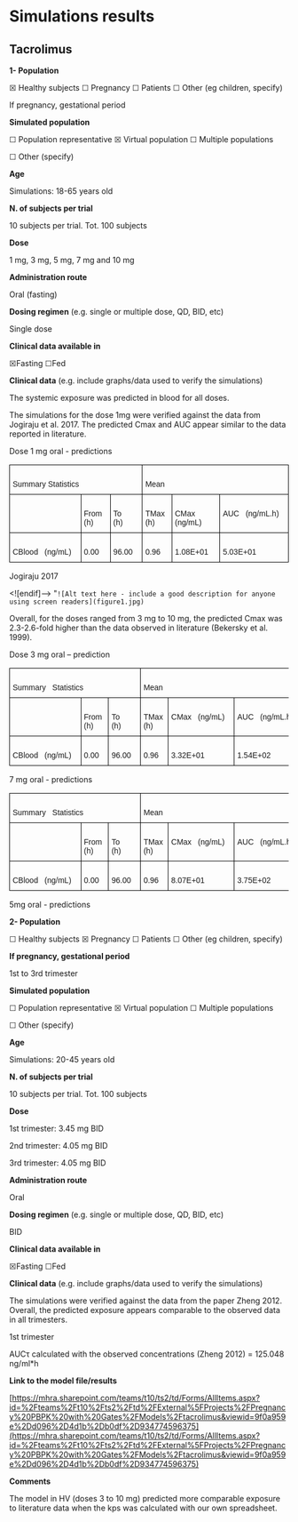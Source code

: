﻿# Simulations results

## Tacrolimus

**1- Population**

☒ Healthy subjects ☐ Pregnancy ☐ Patients ☐ Other (eg children, specify)

If pregnancy, gestational period

**Simulated population**

☐ Population representative ☒ Virtual population ☐ Multiple populations

☐ Other (specify)

**Age**

Simulations: 18-65 years old

**N. of subjects per trial**

10 subjects per trial. Tot. 100 subjects

**Dose**

1 mg, 3 mg, 5 mg, 7 mg and 10 mg

**Administration route**

Oral (fasting)

**Dosing regimen** (e.g. single or multiple dose, QD, BID, etc)

Single dose

**Clinical data available in**

☒Fasting ☐Fed

**Clinical data** (e.g. include graphs/data used to verify the simulations)

The systemic exposure was predicted in blood for all doses.

The simulations for the dose 1mg were verified against the data from Jogiraju et al. 2017. The predicted Cmax and AUC appear similar to the data reported in literature.

Dose 1 mg oral - predictions

<style type="text/css">
.tg  {border-collapse:collapse;border-spacing:0;}
.tg td{border-color:black;border-style:solid;border-width:1px;font-family:Arial, sans-serif;font-size:14px;
  overflow:hidden;padding:10px 5px;word-break:normal;}
.tg th{border-color:black;border-style:solid;border-width:1px;font-family:Arial, sans-serif;font-size:14px;
  font-weight:normal;overflow:hidden;padding:10px 5px;word-break:normal;}
.tg .tg-0lax{text-align:left;vertical-align:top}
</style>
<table class="tg">
<thead>
  <tr>
    <th class="tg-0lax" colspan="3">&nbsp;&nbsp;&nbsp;<br>Summary Statistics&nbsp;&nbsp;&nbsp;</th>
    <th class="tg-0lax" colspan="3">&nbsp;&nbsp;&nbsp;<br>Mean&nbsp;&nbsp;&nbsp;</th>
  </tr>
</thead>
<tbody>
  <tr>
    <td class="tg-0lax">&nbsp;&nbsp;&nbsp;<br> &nbsp;&nbsp;&nbsp;</td>
    <td class="tg-0lax">&nbsp;&nbsp;&nbsp;<br>From (h)&nbsp;&nbsp;&nbsp;</td>
    <td class="tg-0lax">&nbsp;&nbsp;&nbsp;<br>To (h)&nbsp;&nbsp;&nbsp;</td>
    <td class="tg-0lax">&nbsp;&nbsp;&nbsp;<br>TMax (h)&nbsp;&nbsp;&nbsp;</td>
    <td class="tg-0lax">&nbsp;&nbsp;&nbsp;<br>CMax (ng/mL)&nbsp;&nbsp;&nbsp;</td>
    <td class="tg-0lax">&nbsp;&nbsp;&nbsp;<br>AUC&nbsp;&nbsp;&nbsp;(ng/mL.h)&nbsp;&nbsp;&nbsp;</td>
  </tr>
  <tr>
    <td class="tg-0lax">&nbsp;&nbsp;&nbsp;<br>CBlood&nbsp;&nbsp;&nbsp;(ng/mL)&nbsp;&nbsp;&nbsp;</td>
    <td class="tg-0lax">&nbsp;&nbsp;&nbsp;<br>0.00&nbsp;&nbsp;&nbsp;</td>
    <td class="tg-0lax">&nbsp;&nbsp;&nbsp;<br>96.00&nbsp;&nbsp;&nbsp;</td>
    <td class="tg-0lax">&nbsp;&nbsp;&nbsp;<br>0.96&nbsp;&nbsp;&nbsp;</td>
    <td class="tg-0lax">&nbsp;&nbsp;&nbsp;<br>1.08E+01&nbsp;&nbsp;&nbsp;</td>
    <td class="tg-0lax">&nbsp;&nbsp;&nbsp;<br>5.03E+01&nbsp;&nbsp;&nbsp;</td>
  </tr>
</tbody>
</table>

Jogiraju 2017

<![endif]--> "`![Alt text here - include a good description for anyone using screen readers](figure1.jpg)`

Overall, for the doses ranged from 3 mg to 10 mg, the predicted Cmax was 2.3-2.6-fold higher than the data observed in literature (Bekersky et al. 1999).

Dose 3 mg oral – prediction

<style type="text/css">
.tg  {border-collapse:collapse;border-spacing:0;}
.tg td{border-color:black;border-style:solid;border-width:1px;font-family:Arial, sans-serif;font-size:14px;
  overflow:hidden;padding:10px 5px;word-break:normal;}
.tg th{border-color:black;border-style:solid;border-width:1px;font-family:Arial, sans-serif;font-size:14px;
  font-weight:normal;overflow:hidden;padding:10px 5px;word-break:normal;}
.tg .tg-0lax{text-align:left;vertical-align:top}
</style>
<table class="tg">
<thead>
  <tr>
    <th class="tg-0lax" colspan="3">&nbsp;&nbsp;&nbsp;<br>Summary&nbsp;&nbsp;&nbsp;Statistics&nbsp;&nbsp;&nbsp;</th>
    <th class="tg-0lax" colspan="3">&nbsp;&nbsp;&nbsp;<br>Mean&nbsp;&nbsp;&nbsp;</th>
  </tr>
</thead>
<tbody>
  <tr>
    <td class="tg-0lax">&nbsp;&nbsp;&nbsp;<br> &nbsp;&nbsp;&nbsp;</td>
    <td class="tg-0lax">&nbsp;&nbsp;&nbsp;<br>From (h)&nbsp;&nbsp;&nbsp;</td>
    <td class="tg-0lax">&nbsp;&nbsp;&nbsp;<br>To (h)&nbsp;&nbsp;&nbsp;</td>
    <td class="tg-0lax">&nbsp;&nbsp;&nbsp;<br>TMax (h)&nbsp;&nbsp;&nbsp;</td>
    <td class="tg-0lax">&nbsp;&nbsp;&nbsp;<br>CMax&nbsp;&nbsp;&nbsp;(ng/mL)&nbsp;&nbsp;&nbsp;</td>
    <td class="tg-0lax">&nbsp;&nbsp;&nbsp;<br>AUC&nbsp;&nbsp;&nbsp;(ng/mL.h)&nbsp;&nbsp;&nbsp;</td>
  </tr>
  <tr>
    <td class="tg-0lax">&nbsp;&nbsp;&nbsp;<br>CBlood&nbsp;&nbsp;&nbsp;(ng/mL)&nbsp;&nbsp;&nbsp;</td>
    <td class="tg-0lax">&nbsp;&nbsp;&nbsp;<br>0.00&nbsp;&nbsp;&nbsp;</td>
    <td class="tg-0lax">&nbsp;&nbsp;&nbsp;<br>96.00&nbsp;&nbsp;&nbsp;</td>
    <td class="tg-0lax">&nbsp;&nbsp;&nbsp;<br>0.96&nbsp;&nbsp;&nbsp;</td>
    <td class="tg-0lax">&nbsp;&nbsp;&nbsp;<br>3.32E+01&nbsp;&nbsp;&nbsp;</td>
    <td class="tg-0lax">&nbsp;&nbsp;&nbsp;<br>1.54E+02&nbsp;&nbsp;&nbsp;</td>
  </tr>
</tbody>
</table>

7 mg oral - predictions

<style type="text/css">
.tg  {border-collapse:collapse;border-spacing:0;}
.tg td{border-color:black;border-style:solid;border-width:1px;font-family:Arial, sans-serif;font-size:14px;
  overflow:hidden;padding:10px 5px;word-break:normal;}
.tg th{border-color:black;border-style:solid;border-width:1px;font-family:Arial, sans-serif;font-size:14px;
  font-weight:normal;overflow:hidden;padding:10px 5px;word-break:normal;}
.tg .tg-0lax{text-align:left;vertical-align:top}
</style>
<table class="tg">
<thead>
  <tr>
    <th class="tg-0lax" colspan="3">&nbsp;&nbsp;&nbsp;<br>Summary&nbsp;&nbsp;&nbsp;Statistics&nbsp;&nbsp;&nbsp;</th>
    <th class="tg-0lax" colspan="3">&nbsp;&nbsp;&nbsp;<br>Mean&nbsp;&nbsp;&nbsp;</th>
  </tr>
</thead>
<tbody>
  <tr>
    <td class="tg-0lax">&nbsp;&nbsp;&nbsp;<br> &nbsp;&nbsp;&nbsp;</td>
    <td class="tg-0lax">&nbsp;&nbsp;&nbsp;<br>From (h)&nbsp;&nbsp;&nbsp;</td>
    <td class="tg-0lax">&nbsp;&nbsp;&nbsp;<br>To (h)&nbsp;&nbsp;&nbsp;</td>
    <td class="tg-0lax">&nbsp;&nbsp;&nbsp;<br>TMax (h)&nbsp;&nbsp;&nbsp;</td>
    <td class="tg-0lax">&nbsp;&nbsp;&nbsp;<br>CMax&nbsp;&nbsp;&nbsp;(ng/mL)&nbsp;&nbsp;&nbsp;</td>
    <td class="tg-0lax">&nbsp;&nbsp;&nbsp;<br>AUC&nbsp;&nbsp;&nbsp;(ng/mL.h)&nbsp;&nbsp;&nbsp;</td>
  </tr>
  <tr>
    <td class="tg-0lax">&nbsp;&nbsp;&nbsp;<br>CBlood&nbsp;&nbsp;&nbsp;(ng/mL)&nbsp;&nbsp;&nbsp;</td>
    <td class="tg-0lax">&nbsp;&nbsp;&nbsp;<br>0.00&nbsp;&nbsp;&nbsp;</td>
    <td class="tg-0lax">&nbsp;&nbsp;&nbsp;<br>96.00&nbsp;&nbsp;&nbsp;</td>
    <td class="tg-0lax">&nbsp;&nbsp;&nbsp;<br>0.96&nbsp;&nbsp;&nbsp;</td>
    <td class="tg-0lax">&nbsp;&nbsp;&nbsp;<br>8.07E+01&nbsp;&nbsp;&nbsp;</td>
    <td class="tg-0lax">&nbsp;&nbsp;&nbsp;<br>3.75E+02&nbsp;&nbsp;&nbsp;</td>
  </tr>
</tbody>
</table>

5mg oral - predictions

**2- Population**

☐ Healthy subjects ☒ Pregnancy ☐ Patients ☐ Other (eg children, specify)

**If pregnancy, gestational period**

1st to 3rd trimester

**Simulated population**

☐ Population representative ☒ Virtual population ☐ Multiple populations

☐ Other (specify)

**Age**

Simulations: 20-45 years old

**N. of subjects per trial**

10 subjects per trial. Tot. 100 subjects

**Dose**

1st trimester: 3.45 mg BID

2nd trimester: 4.05 mg BID

3rd trimester: 4.05 mg BID

**Administration route**

Oral

**Dosing regimen** (e.g. single or multiple dose, QD, BID, etc)

BID

**Clinical data available in**

☒Fasting ☐Fed

**Clinical data** (e.g. include graphs/data used to verify the simulations)

The simulations were verified against the data from the paper Zheng 2012. Overall, the predicted exposure appears comparable to the observed data in all trimesters.

1st trimester

AUCτ calculated with the observed concentrations (Zheng 2012) = 125.048 ng/ml\*h

**Link to the model file/results**

[https://mhra.sharepoint.com/teams/t10/ts2/td/Forms/AllItems.aspx?id=%2Fteams%2Ft10%2Fts2%2Ftd%2FExternal%5FProjects%2FPregnancy%20PBPK%20with%20Gates%2FModels%2Ftacrolimus&viewid=9f0a959e%2Dd096%2D4d1b%2Db0df%2D934774596375](https://mhra.sharepoint.com/teams/t10/ts2/td/Forms/AllItems.aspx?id=%2Fteams%2Ft10%2Fts2%2Ftd%2FExternal%5FProjects%2FPregnancy%20PBPK%20with%20Gates%2FModels%2Ftacrolimus&viewid=9f0a959e%2Dd096%2D4d1b%2Db0df%2D934774596375)

**Comments**

The model in HV (doses 3 to 10 mg) predicted more comparable exposure to literature data when the kps was calculated with our own spreadsheet.

